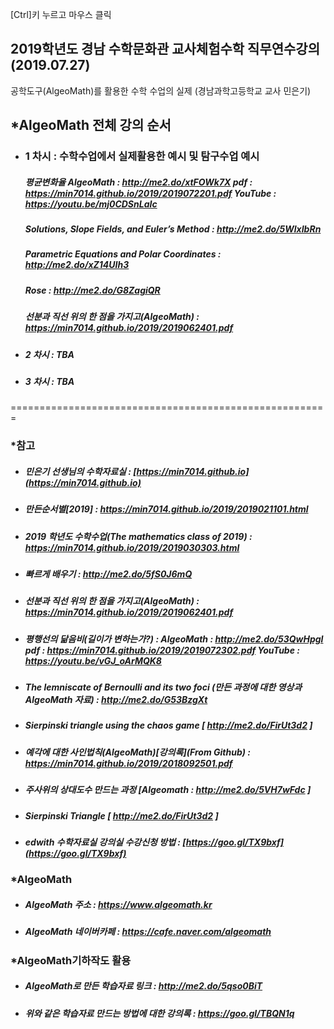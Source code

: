 [Ctrl]키 누르고 마우스 클릭 

## 2019학년도 경남 수학문화관 교사체험수학 직무연수강의(2019.07.27)

공학도구(AlgeoMath)를 활용한 수학 수업의 실제  (경남과학고등학교 교사 민은기)


## *AlgeoMath 전체 강의 순서
- ### 1 차시 : 수학수업에서 실제활용한 예시 및 탐구수업 예시
  ##### 평균변화율 AlgeoMath : http://me2.do/xtFOWk7X pdf : https://min7014.github.io/2019/2019072201.pdf YouTube : https://youtu.be/mj0CDSnLaIc
  ##### Solutions, Slope Fields, and Euler’s Method : http://me2.do/5WlxIbRn
  ##### Parametric Equations and Polar Coordinates : http://me2.do/xZ14UIh3
  ##### Rose : http://me2.do/G8ZagiQR
  ##### 선분과 직선 위의 한 점을 가지고(AlgeoMath) : https://min7014.github.io/2019/2019062401.pdf
  
- ##### 2 차시 : TBA
- ##### 3 차시 : TBA
=======================================================




### *참고
- ##### 민은기 선생님의 수학자료실 : [https://min7014.github.io](https://min7014.github.io)
- ##### 만든순서별[2019] : https://min7014.github.io/2019/2019021101.html
- ##### 2019 학년도 수학수업(The mathematics class of 2019) : https://min7014.github.io/2019/2019030303.html

- ##### 빠르게 배우기 : http://me2.do/5fS0J6mQ

- ##### 선분과 직선 위의 한 점을 가지고(AlgeoMath) : https://min7014.github.io/2019/2019062401.pdf
- ##### 평행선의 닮음비(길이가 변하는가?) : AlgeoMath	:	http://me2.do/53QwHpgI pdf	:	https://min7014.github.io/2019/2019072302.pdf YouTube	:	https://youtu.be/vGJ_oArMQK8

- ##### The lemniscate of Bernoulli and its two foci (만든 과정에 대한 영상과 AlgeoMath 자료) : http://me2.do/G53BzgXt
- ##### Sierpinski triangle using the chaos game  [ http://me2.do/FirUt3d2 ]
- ##### 예각에 대한 사인법칙(AlgeoMath)[강의록](From Github) : https://min7014.github.io/2019/2018092501.pdf
- ##### 주사위의 상대도수 만드는 과정 [Algeomath : http://me2.do/5VH7wFdc ]
- ##### Sierpinski Triangle  [ http://me2.do/FirUt3d2 ]


- ##### edwith 수학자료실 강의실 수강신청 방법 : [https://goo.gl/TX9bxf](https://goo.gl/TX9bxf)


### *AlgeoMath
- ##### AlgeoMath 주소 : https://www.algeomath.kr
- ##### AlgeoMath 네이버카페 : https://cafe.naver.com/algeomath

###  *AlgeoMath기하작도 활용
- ##### AlgeoMath로 만든 학습자료 링크 : http://me2.do/5qso0BiT
- ##### 위와 같은 학습자료 만드는 방법에 대한 강의록 : https://goo.gl/TBQN1q
